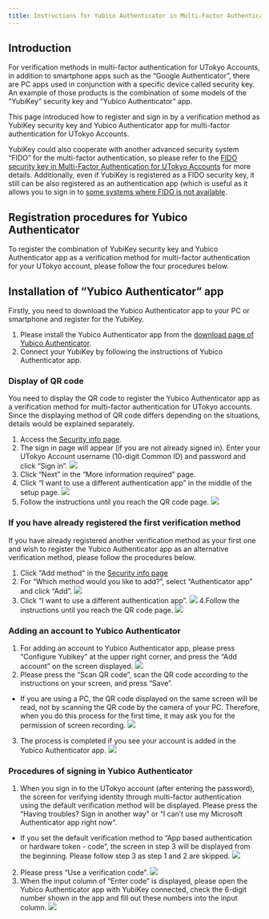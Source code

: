 ```yaml
---
title: Instructions for Yubico Authenticator in Multi-Factor Authentication for UTokyo Accounts
---
```

## Introduction
For verification methods in multi-factor authentication for UTokyo Accounts, in addition to smartphone apps such as the “Google Authenticator”, there are PC apps used in conjunction with a specific device called security key. An example of those products is the combination of some models of the “YubiKey” security key and “Yubico Authenticator” app.

This page introduced how to register and sign in by a verification method as YubiKey security key and Yubico Authenticator app for multi-factor authentication for UTokyo Accounts.

YubiKey could also cooperate with another advanced security system “FIDO” for the multi-factor authentication, so please refer to the [FIDO security key in Multi-Factor Authentication for UTokyo Accounts](fido-security_key) for more details. Additionally, even if YubiKey is registered as a FIDO security key, it still can be also registered as an authentication app (which is useful as it allows you to sign in to [some systems where FIDO is not available](fido-security_key#unsupported-system).

## Registration procedures for Yubico Authenticator

To register the combination of YubiKey security key and Yubico Authenticator app as a verification method for multi-factor authentication for your UTokyo account, please follow the four procedures below.

## Installation of “Yubico Authenticator” app

Firstly, you need to download the Yubico Authenticator app to your PC or smartphone and register for the YubiKey.
1. Please install the Yubico Authenticator app from the [download page of Yubico Authenticator](https://www.yubico.com/products/yubico-authenticator/).
2. Connect your YubiKey by following the instructions of Yubico Authenticator app.

### Display of QR code

You need to display the QR code to register the Yubico Authenticator app as a verification method for multi-factor authentication for UTokyo accounts. Since the displaying method of QR code differs depending on the situations, details would be explained separately.

1. Access the [Security info page](https://account.activedirectory.windowsazure.com/proofup.aspx?proofup=1&whr=utac.u-tokyo.ac.jp).
2. The sign in page will appear (if you are not already signed in). Enter your UTokyo Account username (10-digit Common ID) and password and click “Sign in”.
![](first.png)
3. Click “Next” in the “More information required” page.
4. Click “I want to use a different authentication app” in the middle of the setup page.
![](yubico_initial_other_auth_app.png)
5. Follow the instructions until you reach the QR code page.
![](yubico_initial_show_qr.png)

### If you have already registered the first verification method

If you have already registered another verification method as your first one and wish to register the Yubico Authenticator app as an alternative verification method, please follow the procedures below.

1. Click "Add method" in the [Security info page](https://account.activedirectory.windowsazure.com/proofup.aspx?proofup=1&whr=utac.u-tokyo.ac.jp)
2. For “Which method would you like to add?”, select “Authenticator app” and click “Add”.
![](yubico_select_auth_app.png)
3. Click “I want to use a different authentication app”.
![](yubico_other_auth_app.png)
4.Follow the instructions until you reach the QR code page.
![](yubico_show_qr.png)

### Adding an account to Yubico Authenticator

1. For adding an account to Yubico Authenticator app, please press “Configure Yubikey” at the upper right corner, and press the “Add account” on the screen displayed.
![](yubico_add_account.png)
2. Please press the “Scan QR code”, scan the QR code according to the instructions on your screen, and press “Save”.
* If you are using a PC, the QR code displayed on the same screen will be read, not by scanning the QR code by the camera of your PC. Therefore, when you do this process for the first time, it may ask you for the permission of screen recording.
![](yubico_scan_qr.png)
3. The process is completed if you see your account is added in the Yubico Authenticator app.
![](yubico_account_list.png)

### Procedures of signing in Yubico Authenticator

1. When you sign in to the UTokyo account (after entering the password), the screen for verifying identity through multi-factor authentication using the default verification method will be displayed. Please press the “Having troubles? Sign in another way” or “I can’t use my Microsoft Authenticator app right now”.

* If you set the default verification method to “App based authentication or hardware token - code”, the screen in step 3 will be displayed from the beginning. Please follow step 3 as step 1 and 2 are skipped.
![](yubico_signin_other_method.png)
2. Please press “Use a verification code”.
![](yubico_signin_select_totp.png)
3. When the input column of “Enter code” is displayed, please open the Yubico Authenticator app with YubiKey connected, check the 6-digit number shown in the app and fill out these numbers into the input column.
![](yubico_signin_enter_code.png)



